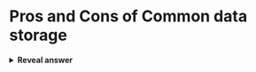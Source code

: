 # Pros and Cons of Common data storage
<details>
<summary><b>Reveal answer</b></summary>
Pros:<br>- Reduces burden on the host system<br>- Data version management control<br>- Sophisticated queries without compromising data integrity<br><br>Cons:<br>- Large storage cost<br>- Technical expertise for integration and maintainence.
</details>
